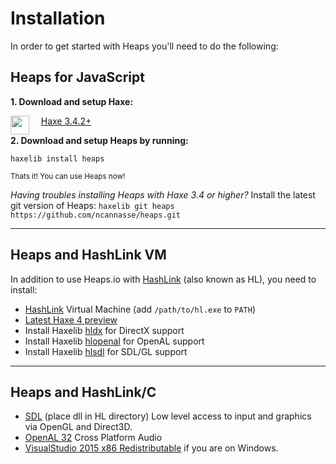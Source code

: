 # Installation

In order to get started with Heaps you'll need to do the following:

## Heaps for JavaScript

**1. Download and setup Haxe:**

<a href="https://haxe.org/download"><img src="https://cloud.githubusercontent.com/assets/576184/3142589/5e2c41a0-e9c9-11e3-9608-75ec07df40e7.png" align="left" height="30"/></a> &nbsp;&nbsp;&nbsp; <a href=https://haxe.org/download/>Haxe 3.4.2+</a>

**2. Download and setup Heaps by running:**

```
haxelib install heaps
```

<small>Thats it! You can use Heaps now!</small>

*Having troubles installing Heaps with Haxe 3.4 or higher?* Install the latest git version of Heaps:  `haxelib git heaps https://github.com/ncannasse/heaps.git`

---

## Heaps and HashLink VM
 
In addition to use Heaps.io with [HashLink](http://hashlink.haxe.org) (also known as HL), you need to install: 

 * [HashLink](https://github.com/HaxeFoundation/hashlink/releases) Virtual Machine (add `/path/to/hl.exe` to `PATH`)
 * [Latest Haxe 4 preview](https://haxe.org/download/list/) 
 * Install Haxelib [hldx](https://lib.haxe.org/p/hldx) for DirectX support
 * Install Haxelib [hlopenal](https://lib.haxe.org/p/hlopenal) for OpenAL support
 * Install Haxelib [hlsdl](https://lib.haxe.org/p/hlsdl) for SDL/GL support

---

## Heaps and HashLink/C

 * [SDL](https://www.libsdl.org/download-2.0.php) (place dll in HL directory) Low level access to input and graphics via OpenGL and Direct3D. 
 * [OpenAL 32](https://www.openal.org/downloads/) Cross Platform Audio
 * [VisualStudio 2015 x86 Redistributable](https://www.microsoft.com/en-us/download/details.aspx?id=48145) if you are on Windows.
